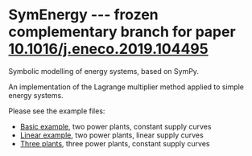 # SymEnergy --- frozen complementary branch for paper [10.1016/j.eneco.2019.104495](10.1016/j.eneco.2019.104495)
Symbolic modelling of energy systems, based on SymPy.

An implementation of the Lagrange multiplier method applied to simple energy systems.

Please see the example files:
* [Basic example](examples/example_constant.ipynb), two power plants, constant supply curves
* [Linear example](examples/example_linear.ipynb), two power plants, linear supply curves
* [Three plants](examples/example_three.ipynb), three power plants, constant supply curves
